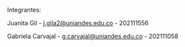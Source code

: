 Integrantes:

Juanita Gil - j.gila2@uniandes.edu.co - 202111556

Gabriela Carvajal - g.carvajal@uniandes.edu.co - 202111058